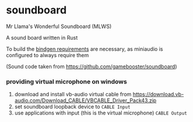 # soundboard
Mr Llama's Wonderful Soundboard (MLWS)

A sound board written in Rust

To build the [bindgen requirements](https://rust-lang.github.io/rust-bindgen/requirements.html) are necessary, as miniaudio is configured to always require them

(Sound code taken from https://github.com/gamebooster/soundboard)

### providing virtual microphone on windows

1. download and install vb-audio virtual cable from https://download.vb-audio.com/Download_CABLE/VBCABLE_Driver_Pack43.zip
2. set soundboard loopback device to `CABLE Input`
3. use applications with input (this is the virtual microphone) `CABLE Output`
